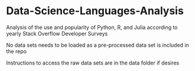 # Data-Science-Languages-Analysis
Analysis of the use and popularity of Python, R, and Julia according to yearly Stack Overflow Developer Surveys

No data sets needs to be loaded as a pre-processed data set is included in the repo

Instructions to access the raw data sets are in the data folder if desires
